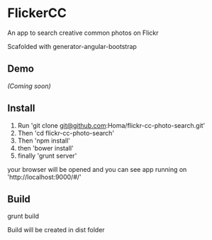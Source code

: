 # FlickerCC
An app to search creative common photos on Flickr

Scafolded with generator-angular-bootstrap

## Demo
_(Coming soon)_

## Install
1. Run 'git clone git@github.com:Homa/flickr-cc-photo-search.git'
2. Then 'cd flickr-cc-photo-search'
3. Then 'npm install'
4. then 'bower install'
5. finally 'grunt server'

your browser will be opened and you can see app running on 'http://localhost:9000/#/'

## Build
grunt build

Build will be created in dist folder

